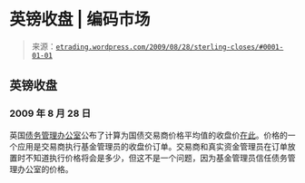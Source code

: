 <!--yml

分类：未分类

日期：2024-05-12 19:39:06

-->

# 英镑收盘 | 编码市场

> 来源：[`etrading.wordpress.com/2009/08/28/sterling-closes/#0001-01-01`](https://etrading.wordpress.com/2009/08/28/sterling-closes/#0001-01-01)

## 英镑收盘

### 2009 年 8 月 28 日

英国[债务管理办公室](http://www.dmo.gov.uk)公布了计算为国债交易商价格平均值的收盘价[在此](http://www.dmo.gov.uk/index.aspx?page=Gilts/Daily_Prices)。价格的一个应用是交易商执行基金管理员的收盘价订单。交易商和真实资金管理员在订单放置时不知道执行价格将会是多少，但这不是一个问题，因为基金管理员信任债务管理办公室的价格。
